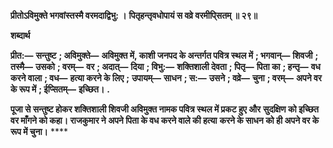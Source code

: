 **प्रीतोऽविमुक्ते भगवांस्तस्मै वरमदाद्विभु: ।** **पितृहन्तृवधोपायं स वव्रे वरमीपि्सतम् ॥ २९॥** 

**शब्दार्थ** 

**प्रीत:—** **सन्तुष्ट** **; अविमुक्ते—** **अविमुक्त में, काशी जनपद के अन्तर्गत पवित्र स्थल में** **; भगवान्—** **शिवजी** **; तस्मै—** **उसको** **; वरम्—** **वर** **; अदात्—** **दिया** **; विभु:—** **शक्तिशाली देवता** **; पितृ—** **पिता का** **; हन्तृ—** **वध करने वाला** **; वध—** **हत्या करने के लिए** **;** **उपायम्—** **साधन** **; स:—** **उसने** **; वव्रे—** **चुना** **; वरम्—** **अपने वर के रूप में** **; ईप्सितम्—** **इच्छित।** **.** 

**पूजा से सन्तुष्ट होकर शक्तिशाली शिवजी अविमुक्त नामक पवित्र स्थल में प्रकट हुए और** **सुदक्षिण को इच्छित वर माँगने को कहा। राजकुमार ने अपने पिता के वध करने वाले की हत्या** **करने के साधन को ही अपने वर के रूप में चुना।** **** 